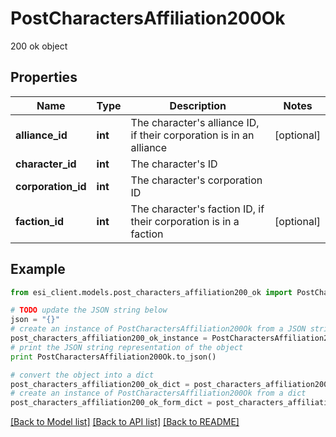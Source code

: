 # PostCharactersAffiliation200Ok

200 ok object

## Properties

Name | Type | Description | Notes
------------ | ------------- | ------------- | -------------
**alliance_id** | **int** | The character&#39;s alliance ID, if their corporation is in an alliance | [optional] 
**character_id** | **int** | The character&#39;s ID | 
**corporation_id** | **int** | The character&#39;s corporation ID | 
**faction_id** | **int** | The character&#39;s faction ID, if their corporation is in a faction | [optional] 

## Example

```python
from esi_client.models.post_characters_affiliation200_ok import PostCharactersAffiliation200Ok

# TODO update the JSON string below
json = "{}"
# create an instance of PostCharactersAffiliation200Ok from a JSON string
post_characters_affiliation200_ok_instance = PostCharactersAffiliation200Ok.from_json(json)
# print the JSON string representation of the object
print PostCharactersAffiliation200Ok.to_json()

# convert the object into a dict
post_characters_affiliation200_ok_dict = post_characters_affiliation200_ok_instance.to_dict()
# create an instance of PostCharactersAffiliation200Ok from a dict
post_characters_affiliation200_ok_form_dict = post_characters_affiliation200_ok.from_dict(post_characters_affiliation200_ok_dict)
```
[[Back to Model list]](../README.md#documentation-for-models) [[Back to API list]](../README.md#documentation-for-api-endpoints) [[Back to README]](../README.md)


